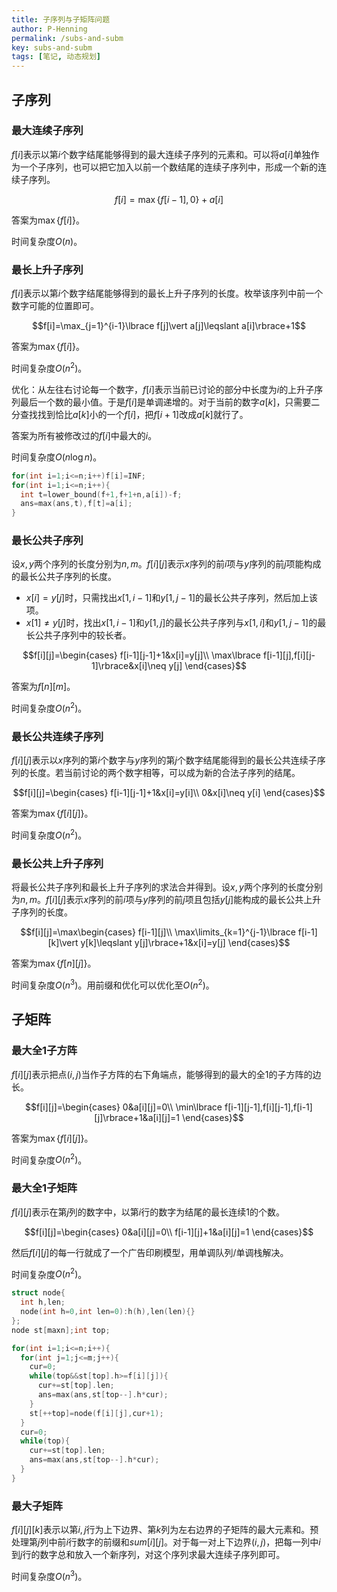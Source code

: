 ```yaml
---
title: 子序列与子矩阵问题
author: P-Henning
permalink: /subs-and-subm
key: subs-and-subm
tags: [笔记, 动态规划]
---
```


## 子序列

### 最大连续子序列

$f[i]$表示以第$i$个数字结尾能够得到的最大连续子序列的元素和。可以将$a[i]$单独作为一个子序列，也可以把它加入以前一个数结尾的连续子序列中，形成一个新的连续子序列。

$$f[i]=\max\lbrace f[i-1],0\rbrace+a[i]$$

答案为$\max\lbrace f[i]\rbrace$。

时间复杂度$O(n)$。

<!--more-->

### 最长上升子序列

$f[i]$表示以第$i$个数字结尾能够得到的最长上升子序列的长度。枚举该序列中前一个数字可能的位置即可。

$$f[i]=\max_{j=1}^{i-1}\lbrace f[j]\vert a[j]\leqslant a[i]\rbrace+1$$

答案为$\max\lbrace f[i]\rbrace$。

时间复杂度$O\left(n^2\right)$。

优化：从左往右讨论每一个数字，$f[i]$表示当前已讨论的部分中长度为$i$的上升子序列最后一个数的最小值。于是$f[i]$是单调递增的。对于当前的数字$a[k]$，只需要二分查找找到恰比$a[k]$小的一个$f[i]$，把$f[i+1]$改成$a[k]$就行了。

答案为所有被修改过的$f[i]$中最大的$i$。

时间复杂度$O(n\log n)$。

```cpp
for(int i=1;i<=n;i++)f[i]=INF;
for(int i=1;i<=n;i++){
  int t=lower_bound(f+1,f+1+n,a[i])-f;
  ans=max(ans,t),f[t]=a[i];
}
```

### 最长公共子序列

设$x,y$两个序列的长度分别为$n,m$。$f[i][j]$表示$x$序列的前$i$项与$y$序列的前$j$项能构成的最长公共子序列的长度。

- $x[i]=y[j]$时，只需找出$x[1,i-1]$和$y[1,j-1]$的最长公共子序列，然后加上该项。
- $x[1]\neq y[j]$时，找出$x[1,i-1]$和$y[1,j]$的最长公共子序列与$x[1,i]$和$y[1,j-1]$的最长公共子序列中的较长者。

$$f[i][j]=\begin{cases}
f[i-1][j-1]+1&x[i]=y[j]\\
\max\lbrace f[i-1][j],f[i][j-1]\rbrace&x[i]\neq y[j]
\end{cases}$$

答案为$f[n][m]$。

时间复杂度$O\left(n^2\right)$。

### 最长公共连续子序列

$f[i][j]$表示以$x$序列的第$i$个数字与$y$序列的第$j$个数字结尾能得到的最长公共连续子序列的长度。若当前讨论的两个数字相等，可以成为新的合法子序列的结尾。

$$f[i][j]=\begin{cases}
f[i-1][j-1]+1&x[i]=y[i]\\
0&x[i]\neq y[i]
\end{cases}$$

答案为$\max\lbrace f[i][j]\rbrace$。

时间复杂度$O\left(n^2\right)$。

### 最长公共上升子序列

将最长公共子序列和最长上升子序列的求法合并得到。设$x,y$两个序列的长度分别为$n,m$。$f[i][j]$表示$x$序列的前$i$项与$y$序列的前$j$项且包括$y[j]$能构成的最长公共上升子序列的长度。

$$f[i][j]=\max\begin{cases}
f[i-1][j]\\
\max\limits_{k=1}^{j-1}\lbrace f[i-1][k]\vert y[k]\leqslant y[j]\rbrace+1&x[i]=y[j]
\end{cases}$$

答案为$\max\lbrace f[n][j]\rbrace$。

时间复杂度$O\left(n^3\right)$。用前缀和优化可以优化至$O\left(n^2\right)$。

## 子矩阵

### 最大全1子方阵

$f[i][j]$表示把点$(i,j)$当作子方阵的右下角端点，能够得到的最大的全$1$的子方阵的边长。

$$f[i][j]=\begin{cases}
0&a[i][j]=0\\
\min\lbrace f[i-1][j-1],f[i][j-1],f[i-1][j]\rbrace+1&a[i][j]=1
\end{cases}$$

答案为$\max\lbrace f[i][j]\rbrace$。

时间复杂度$O\left(n^2\right)$。

### 最大全1子矩阵
$f[i][j]$表示在第$j$列的数字中，以第$i$行的数字为结尾的最长连续$1$的个数。

$$f[i][j]=\begin{cases}
0&a[i][j]=0\\
f[i-1][j]+1&a[i][j]=1
\end{cases}$$

然后$f[i][j]$的每一行就成了一个广告印刷模型，用单调队列/单调栈解决。

时间复杂度$O\left(n^2\right)$。

```cpp
struct node{
  int h,len;
  node(int h=0,int len=0):h(h),len(len){}
};
node st[maxn];int top;

for(int i=1;i<=n;i++){
  for(int j=1;j<=m;j++){
    cur=0;
    while(top&&st[top].h>=f[i][j]){
      cur+=st[top].len;
      ans=max(ans,st[top--].h*cur);
    }
    st[++top]=node(f[i][j],cur+1);
  }
  cur=0;
  while(top){
    cur+=st[top].len;
    ans=max(ans,st[top--].h*cur);
  }
}
```

### 最大子矩阵

$f[i][j][k]$表示以第$i,j$行为上下边界、第$k$列为左右边界的子矩阵的最大元素和。预处理第$j$列中前$i$行数字的前缀和$sum[i][j]$。对于每一对上下边界$(i,j)$，把每一列中$i$到$j$行的数字总和放入一个新序列，对这个序列求最大连续子序列即可。

时间复杂度$O\left(n^3\right)$。
